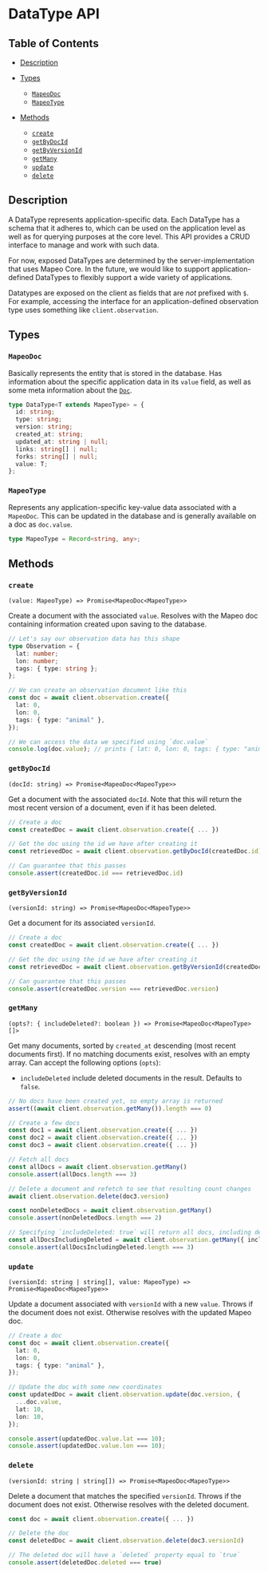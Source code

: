 # DataType API

## Table of Contents

- [Description](#description)

- [Types](#types)

  - [`MapeoDoc`](#mapeodoc)
  - [`MapeoType`](#mapeotype)

- [Methods](#methods)

  - [`create`](#create)
  - [`getByDocId`](#getbydocid)
  - [`getByVersionId`](#getbyversionid)
  - [`getMany`](#getmany)
  - [`update`](#update)
  - [`delete`](#delete)

## Description

A DataType represents application-specific data. Each DataType has a schema that it adheres to, which can be used on the application level as well as for querying purposes at the core level. This API provides a CRUD interface to manage and work with such data.

For now, exposed DataTypes are determined by the server-implementation that uses Mapeo Core. In the future, we would like to support application-defined DataTypes to flexibly support a wide variety of applications.

Datatypes are exposed on the client as fields that are _not_ prefixed with `$`. For example, accessing the interface for an application-defined observation type uses something like `client.observation`.

## Types

### `MapeoDoc`

Basically represents the entity that is stored in the database. Has information about the specific application data in its `value` field, as well as some meta information about the [`Doc`](https://github.com/digidem/mapeo-core-next/blob/main/lib/types.js#L90).

```ts
type DataType<T extends MapeoType> = {
  id: string;
  type: string;
  version: string;
  created_at: string;
  updated_at: string | null;
  links: string[] | null;
  forks: string[] | null;
  value: T;
};
```

### `MapeoType`

Represents any application-specific key-value data associated with a `MapeoDoc`. This can be updated in the database and is generally available on a doc as `doc.value`.

```ts
type MapeoType = Record<string, any>;
```

## Methods

### `create`

`(value: MapeoType) => Promise<MapeoDoc<MapeoType>>`

Create a document with the associated `value`. Resolves with the Mapeo doc containing information created upon saving to the database.

```ts
// Let's say our observation data has this shape
type Observation = {
  lat: number;
  lon: number;
  tags: { type: string };
};

// We can create an observation document like this
const doc = await client.observation.create({
  lat: 0,
  lon: 0,
  tags: { type: "animal" },
});

// We can access the data we specified using `doc.value`
console.log(doc.value); // prints { lat: 0, lon: 0, tags: { type: "animal" } }
```

### `getByDocId`

`(docId: string) => Promise<MapeoDoc<MapeoType>>`

Get a document with the associated `docId`. Note that this will return the most recent version of a document, even if it has been deleted.

```ts
// Create a doc
const createdDoc = await client.observation.create({ ... })

// Get the doc using the id we have after creating it
const retrievedDoc = await client.observation.getByDocId(createdDoc.id)

// Can guarantee that this passes
console.assert(createdDoc.id === retrievedDoc.id)
```

### `getByVersionId`

`(versionId: string) => Promise<MapeoDoc<MapeoType>>`

Get a document for its associated `versionId`.

```ts
// Create a doc
const createdDoc = await client.observation.create({ ... })

// Get the doc using the id we have after creating it
const retrievedDoc = await client.observation.getByVersionId(createdDoc.version)

// Can guarantee that this passes
console.assert(createdDoc.version === retrievedDoc.version)
```

### `getMany`

`(opts?: { includeDeleted?: boolean }) => Promise<MapeoDoc<MapeoType>[]>`

Get many documents, sorted by `created_at` descending (most recent documents first). If no matching documents exist, resolves with an empty array. Can accept the following options (`opts`):

- `includeDeleted` include deleted documents in the result. Defaults to `false`.

```ts
// No docs have been created yet, so empty array is returned
assert((await client.observation.getMany()).length === 0)

// Create a few docs
const doc1 = await client.observation.create({ ... })
const doc2 = await client.observation.create({ ... })
const doc3 = await client.observation.create({ ... })

// Fetch all docs
const allDocs = await client.observation.getMany()
console.assert(allDocs.length === 3)

// Delete a document and refetch to see that resulting count changes
await client.observation.delete(doc3.version)

const nonDeletedDocs = await client.observation.getMany()
console.assert(nonDeletedDocs.length === 2)

// Specifying `includeDeleted: true` will return all docs, including deleted ones
const allDocsIncludingDeleted = await client.observation.getMany({ includeDeleted: true })
console.assert(allDocsIncludingDeleted.length === 3)
```

### `update`

`(versionId: string | string[], value: MapeoType) => Promise<MapeoDoc<MapeoType>>`

Update a document associated with `versionId` with a new `value`. Throws if the document does not exist. Otherwise resolves with the updated Mapeo doc.

```ts
// Create a doc
const doc = await client.observation.create({
  lat: 0,
  lon: 0,
  tags: { type: "animal" },
});

// Update the doc with some new coordinates
const updatedDoc = await client.observation.update(doc.version, {
  ...doc.value,
  lat: 10,
  lon: 10,
});

console.assert(updatedDoc.value.lat === 10);
console.assert(updatedDoc.value.lon === 10);
```

### `delete`

`(versionId: string | string[]) => Promise<MapeoDoc<MapeoType>>`

Delete a document that matches the specified `versionId`. Throws if the document does not exist. Otherwise resolves with the deleted document.

```ts
const doc = await client.observation.create({ ... })

// Delete the doc
const deletedDoc = await client.observation.delete(doc3.versionId)

// The deleted doc will have a `deleted` property equal to `true`
console.assert(deletedDoc.deleted === true)
```
